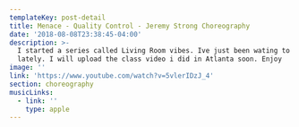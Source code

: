 ```yaml
---
templateKey: post-detail
title: Menace - Quality Control - Jeremy Strong Choreography
date: '2018-08-08T23:38:45-04:00'
description: >-
  I started a series called Living Room vibes. Ive just been wating to have fun
  lately. I will upload the class video i did in Atlanta soon. Enjoy
image: ''
link: 'https://www.youtube.com/watch?v=5vlerIDzJ_4'
section: choreography
musicLinks:
  - link: ''
    type: apple
---
```


